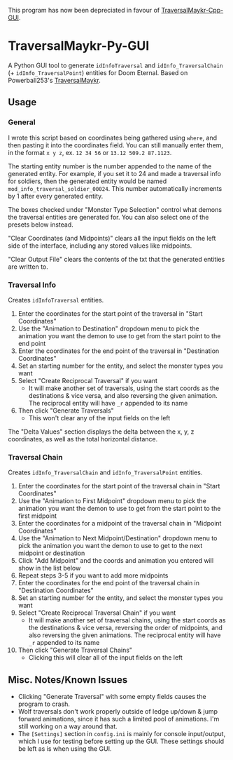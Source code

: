 This program has now been depreciated in favour of [TraversalMaykr-Cpp-GUI](https://github.com/elizabethany/TraversalMaykr-Cpp-GUI).

# TraversalMaykr-Py-GUI
A Python GUI tool to generate `idInfoTraversal` and `idInfo_TraversalChain` (+ `idInfo_TraversalPoint`) entities for Doom Eternal. Based on Powerball253's [TraversalMaykr](https://github.com/PowerBall253/TraversalMaykr).

## Usage
### General
I wrote this script based on coordinates being gathered using `where`, and then pasting it into the coordinates field. You can still manually enter them, in the format `x y z`, ex. `12 34 56` or `13.12 509.2 87.1123`.

The starting entity number is the number appended to the name of the generated entity. For example, if you set it to 24 and made a traversal info for soldiers, then the generated entity would be named `mod_info_traversal_soldier_00024`. This number automatically increments by 1 after every generated entity.

The boxes checked under "Monster Type Selection" control what demons the traversal entities are generated for. You can also select one of the presets below instead.

"Clear Coordinates (and Midpoints)" clears all the input fields on the left side of the interface, including any stored values like midpoints.

"Clear Output File" clears the contents of the txt that the generated entities are written to.

### Traversal Info
Creates `idInfoTraversal` entities.
1. Enter the coordinates for the start point of the traversal in "Start Coordinates"
2. Use the "Animation to Destination" dropdown menu to pick the animation you want the demon to use to get from the start point to the end point
3. Enter the coordinates for the end point of the traversal in "Destination Coordinates"
4. Set an starting number for the entity, and select the monster types you want
5. Select "Create Reciprocal Traversal" if you want
    * It will make another set of traversals, using the start coords as the destinations & vice versa, and also reversing the given animation. The reciprocal entity will have `_r` appended to its name
6. Then click "Generate Traversals"
    * This won't clear any of the input fields on the left
	
The "Delta Values" section displays the delta between the x, y, z coordinates, as well as the total horizontal distance.

### Traversal Chain
Creates `idInfo_TraversalChain` and `idInfo_TraversalPoint` entities.
1. Enter the coordinates for the start point of the traversal chain in "Start Coordinates"
2. Use the "Animation to First Midpoint" dropdown menu to pick the animation you want the demon to use to get from the start point to the first midpoint
3. Enter the coordinates for a midpoint of the traversal chain in "Midpoint Coordinates"
4. Use the "Animation to Next Midpoint/Destination" dropdown menu to pick the animation you want the demon to use to get to the next midpoint or destination
5. Click "Add Midpoint" and the coords and animation you entered will show in the list below
6. Repeat steps 3-5 if you want to add more midpoints
7. Enter the coordinates for the end point of the traversal chain in "Destination Coordinates"
8. Set an starting number for the entity, and select the monster types you want
9. Select "Create Reciprocal Traversal Chain" if you want
    * It will make another set of traversal chains, using the start coords as the destinations & vice versa, reversing the order of midpoints, and also reversing the given animations. The reciprocal entity will have `_r` appended to its name
9. Then click "Generate Traversal Chains"
    * Clicking this will clear all of the input fields on the left
	
## Misc. Notes/Known Issues
* Clicking "Generate Traversal" with some empty fields causes the program to crash.
* Wolf traversals don't work properly outside of ledge up/down & jump forward animations, since it has such a limited pool of animations. I'm still working on a way around that.
* The `[Settings]` section in `config.ini` is mainly for console input/output, which I use for testing before setting up the GUI. These settings should be left as is when using the GUI.
